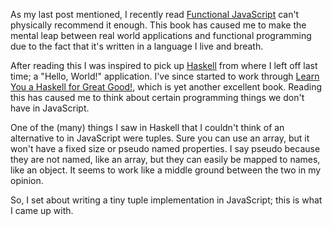 As my last post mentioned, I recently read [Functional JavaScript][fjs] can't physically recommend it enough. This book has caused me to make the mental leap between real world applications and functional programming due to the fact that it's written in a language I live and breath.

After reading this I was inspired to pick up [Haskell][hs] from where I left off last time; a "Hello, World!" application. I've since started to work through [Learn You a Haskell for Great Good!][lyah], which is yet another excellent book. Reading this has caused me to think about certain programming things we don't have in JavaScript.

One of the (many) things I saw in Haskell that I couldn't think of an alternative to in JavaScript were tuples. Sure you can use an array, but it won't have a fixed size or pseudo named properties. I say pseudo because they are not named, like an array, but they can easily be mapped to names, like an object. It seems to work like a middle ground between the two in my opinion.

So, I set about writing a tiny tuple implementation in JavaScript; this is what I came up with.

<!-- more -->

[fjs]: http://shop.oreilly.com/product/0636920028857.do
[hs]: http://www.haskell.org/
[lyah]: http://learnyouahaskell.com/